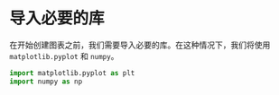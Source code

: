 # 导入必要的库

在开始创建图表之前，我们需要导入必要的库。在这种情况下，我们将使用 `matplotlib.pyplot` 和 `numpy`。

```python
import matplotlib.pyplot as plt
import numpy as np
```
